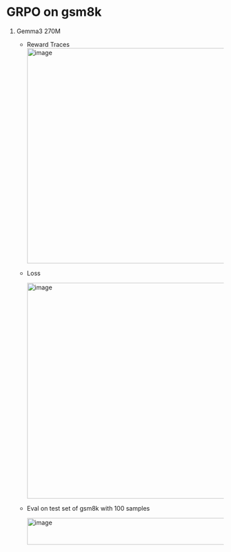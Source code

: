 # GRPO on gsm8k

1. Gemma3 270M
   - Reward Traces
     <img width="879" height="500" alt="image" src="https://github.com/user-attachments/assets/514f4f87-b1ba-4788-bdaa-2ed19d1b3303" />
   - Loss
  
     
     <img width="707" height="501" alt="image" src="https://github.com/user-attachments/assets/6b7717e1-8300-4e33-abe5-96e09b3c1c97" />
   - Eval on test set of gsm8k with 100 samples
  
     <img width="509" height="62" alt="image" src="https://github.com/user-attachments/assets/b98646f0-4e74-46de-a75f-634836913c9c" />


